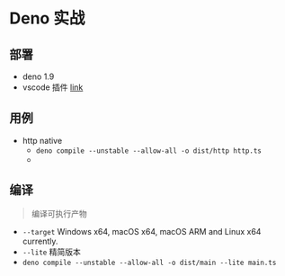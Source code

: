 # Deno 实战 
## 部署 
+ deno 1.9 
+ vscode 插件 [link](https://github.com/denoland/vscode_deno)

## 用例 
+ http native 
  + `deno compile --unstable --allow-all -o dist/http http.ts`
  +

## 编译
> 编译可执行产物 
+ `--target` Windows x64, macOS x64, macOS ARM and Linux x64 currently.
+ `--lite` 精简版本
+ `deno compile --unstable --allow-all -o dist/main --lite main.ts`